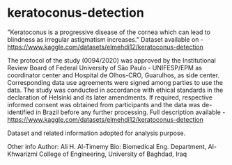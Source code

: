 # keratoconus-detection
"Keratoconus is a progressive disease of the cornea which can lead to blindness as irregular astigmatism increases." 
Dataset available on - https://www.kaggle.com/datasets/elmehdi12/keratoconus-detection

The protocol of the study (0094/2020) was approved by the Institutional Review Board of Federal University of São Paulo - UNIFESP/EPM as coordinator center and Hospital de Olhos-CRO, Guarulhos, as side center. Corresponding data use agreements were signed among parties to use the data. The study was conducted in accordance with ethical standards in the declaration of Helsinki and its later amendments. If required, respective informed consent was obtained from participants and the data was de-identified in Brazil before any further processing.
Full description available - https://www.kaggle.com/datasets/elmehdi12/keratoconus-detection

Dataset and related information adopted for analysis purpose.

Other info
Author: 
Ali H. Al-Timemy
Bio:
Biomedical Eng. Department, Al-Khwarizmi College of Engineering, University of Baghdad, Iraq
